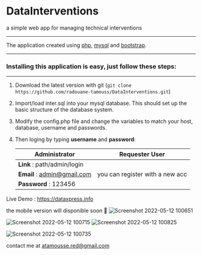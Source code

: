# DataInterventions 
a simple web app for managing technical interventions



- - - -

The application created  using [php](http:php.net), [mysql](https://www.mysql.com) and [bootstrap](http://getbootstrap.com).



****



### Installing this application is easy, just follow these steps:
****


1. Download the latest version with git (`git clone https://github.com/radouane-tamouss/DataInterventions.git`)

2. Import/load inter.sql into your mysql database. This should set up the basic structure of the database system.

3. Modify the config.php file and change the variables to match your host, database, username and passwords.

5. Then loging by typing **username** and **password**:


   Administrator                    |  Requester User                    |
   ---------------------------------| -----------------------------------|
   **Link**     : path/admin/login  |
   **Email**    : admin@gmail.com   |    you can register with a new acc |
   **Password** : 123456            |                                    | 

Live Demo : https://dataxpress.info

the mobile version will disponible soon 🧐
![Screenshot 2022-05-12 100651](https://user-images.githubusercontent.com/78624319/168094675-92322aa8-338f-42df-93ed-2d28d3dff0cc.png)

![Screenshot 2022-05-12 100715](https://user-images.githubusercontent.com/78624319/168094577-6c308fd1-f554-42ba-a91c-7cfd8633e68c.png)
![Screenshot 2022-05-12 100825](https://user-images.githubusercontent.com/78624319/168094662-df5b9642-92f4-4d28-aae5-266d5ddec8c7.png)

![Screenshot 2022-05-12 100735](https://user-images.githubusercontent.com/78624319/168094634-2da97aa2-e653-4a52-914c-4ce48e9dbba7.png)


contact me at atamousse.red@gmail.com
